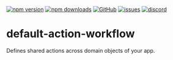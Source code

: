 [![npm version](https://img.shields.io/npm/v/@itrocks/default-action-workflow?logo=npm)](https://www.npmjs.org/package/@itrocks/default-action-workflow)
[![npm downloads](https://img.shields.io/npm/dm/@itrocks/default-action-workflow)](https://www.npmjs.org/package/@itrocks/default-action-workflow)
[![GitHub](https://img.shields.io/github/last-commit/itrocks-ts/default-action-workflow?color=2dba4e&label=commit&logo=github)](https://github.com/itrocks-ts/default-action-workflow)
[![issues](https://img.shields.io/github/issues/itrocks-ts/default-action-workflow)](https://github.com/itrocks-ts/default-action-workflow/issues)
[![discord](https://img.shields.io/discord/1314141024020467782?color=7289da&label=discord&logo=discord&logoColor=white)](https://25.re/ditr)

# default-action-workflow

Defines shared actions across domain objects of your app.
